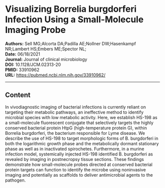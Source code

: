 # Visualizing Borrelia burgdorferi Infection Using a Small-Molecule Imaging Probe

**Authors:** Sell MG;Alcorta DA;Padilla AE;Nollner DW;Hasenkampf NR;Lambert HS;Embers ME;Spector NL;  
**Date:** 06/18/2021  
**Journal:** Journal of clinical microbiology  
**DOI:** 10.1128/JCM.02313-20  
**PMID:** 33910962  
**URL:** https://pubmed.ncbi.nlm.nih.gov/33910962/

---

## Content

In vivodiagnostic imaging of bacterial infections is currently reliant on targeting their metabolic pathways, an ineffective method to identify microbial species with low metabolic activity. Here, we establish HS-198 as a small-molecule fluorescent conjugate that selectively targets the highly conserved bacterial protein HtpG (high-temperature protein G), within Borrelia burgdorferi, the bacterium responsible for Lyme disease. We describe the use of HS-198 to target morphologic forms of B. burgdorferi in both the logarithmic growth phase and the metabolically dormant stationary phase as well as in inactivated spirochetes. Furthermore, in a murine infection model, systemically injected HS-198 identified B. burgdorferi as revealed by imaging in postnecropsy tissue sections. These findings demonstrate how small-molecule probes directed at conserved bacterial protein targets can function to identify the microbe using noninvasive imaging and potentially as scaffolds to deliver antimicrobial agents to the pathogen.
